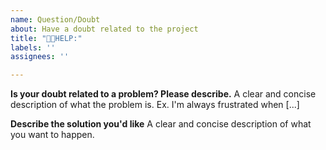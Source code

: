 ```yaml
---
name: Question/Doubt
about: Have a doubt related to the project
title: "💁🏼HELP:"
labels: ''
assignees: ''

---
```


**Is your doubt related to a problem? Please describe.**
A clear and concise description of what the problem is. Ex. I'm always frustrated when [...]

**Describe the solution you'd like**
A clear and concise description of what you want to happen.

